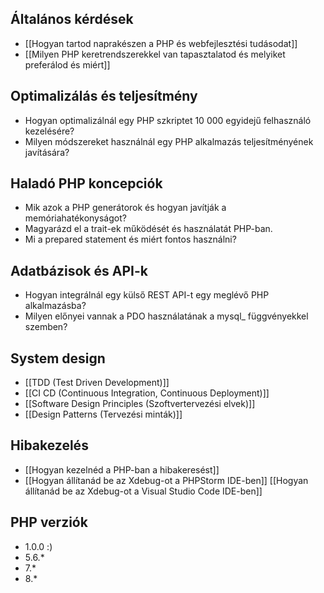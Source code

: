 ## Általános kérdések

- [[Hogyan tartod naprakészen a PHP és webfejlesztési tudásodat]]
- [[Milyen PHP keretrendszerekkel van tapasztalatod és melyiket preferálod és miért]]
## Optimalizálás és teljesítmény

- Hogyan optimalizálnál egy PHP szkriptet 10 000 egyidejű felhasználó kezelésére?
- Milyen módszereket használnál egy PHP alkalmazás teljesítményének javítására?

## Haladó PHP koncepciók

- Mik azok a PHP generátorok és hogyan javítják a memóriahatékonyságot?
- Magyarázd el a trait-ek működését és használatát PHP-ban.
- Mi a prepared statement és miért fontos használni?

## Adatbázisok és API-k

- Hogyan integrálnál egy külső REST API-t egy meglévő PHP alkalmazásba?
- Milyen előnyei vannak a PDO használatának a mysql_ függvényekkel szemben?

## System design

- [[TDD (Test Driven Development)]]
- [[CI CD (Continuous Integration, Continuous Deployment)]]
- [[Software Design Principles (Szoftvertervezési elvek)]]
- [[Design Patterns (Tervezési minták)]]

## Hibakezelés

- [[Hogyan kezelnéd a PHP-ban a hibakeresést]]
- [[Hogyan állítanád be az Xdebug-ot a PHPStorm IDE-ben]]
  [[Hogyan állítanád be az Xdebug-ot a Visual Studio Code IDE-ben]]

## PHP verziók

- 1.0.0 :)
- 5.6.*
- 7.*
- 8.*